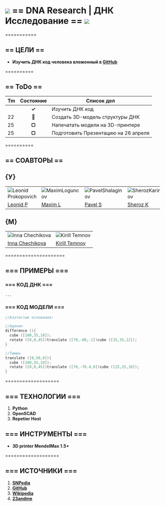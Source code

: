 # ![](https://avatars3.githubusercontent.com/u/4658189?s=30) == DNA Research | ДНК Исследование == ![](https://avatars3.githubusercontent.com/u/4658189?s=30)
===========

## == ЦЕЛИ ==

* **Изучить ДНК код человека вложенный в [GitHub](https://github.com)**

==========


## == ToDo ==

| Tm  | Состояние    |  Список дел                        |
|:----|:------------:|------------------------------------|
|     |  **✓**       | Изучить ДНК код                    |
| 22  |  **🚩**       | Создать 3D-модель структуры ДНК    |
| 25  |  **▢**       | Напечатать модели на 3D-принтере   |
| 25  |  **▢**       |Подготовить Презентацию на 26 апреля|


==========

## == СОАВТОРЫ ==


## {У}

|    |    |    |    |
|----|----|----|----|
|![Leonid Prokopovich](https://avatars2.githubusercontent.com/u/6639503?s=74)|![MaximLoguncov](https://avatars2.githubusercontent.com/u/3838734?s=74)|![PavelShalaginov](https://avatars0.githubusercontent.com/u/3833771?s=74)|![SherozKarimov](https://avatars0.githubusercontent.com/u/4226210?s=74)  
| [Leonid P](https://github.com/leonidprokopovich) | [Maxim L](https://github.com/MaximLoguncov) | [Pavel S](https://github.com/PavelShalaginov)|  [Sheroz K](https://github.com/SherozKarimov)  


## {M}

|    |    | 
|----|----|
|![Inna Chechikova](https://pbs.twimg.com/profile_images/2351222123/4hkg9tbwsz8zzztcrqkf_bigger.jpeg)|![Kirill Temnov](https://avatars1.githubusercontent.com/u/147170?s=74)
|[Inna Chechikova](https://twitter.com/Unsa2003)|[Kirill Temnov](https://github.com/KirillTemnov)

=====================

## === ПРИМЕРЫ ===

### === КОД ДНК ===

```
...
```

### === КОД МОДЕЛИ ===

```c
//Азотистые основания:

//Аденин
difference (){
  cube ([100,35,10]);
  rotate ([0,0,45])translate ([70,-80,-1])cube ([35,35,12]);
}

//Тимин
translate ([0,50,0]){
  cube ([100,35,10]);
  rotate ([0,0,45])translate ([70,-70.4,0])cube ([25,25,10]);
}


```



===================


## === ТЕХНОЛОГИИ ===

 1. **Python**
 2. **OpenSCAD**
 3. **Repetier Host**

## === ИНСТРУМЕНТЫ === 
 
* **3D printer MendelMax 1.5+**


===================


## === ИСТОЧНИКИ ===

 1. **[SNPedia](www.snpedia.com)**
 1. **[GitHub](https://github.com)**
 1. **[Wikipedia](http://ru.wikipedia.org/wiki/%D0%94%D0%B5%D0%B7%D0%BE%D0%BA%D1%81%D0%B8%D1%80%D0%B8%D0%B1%D0%BE%D0%BD%D1%83%D0%BA%D0%BB%D0%B5%D0%B8%D0%BD%D0%BE%D0%B2%D0%B0%D1%8F_%D0%BA%D0%B8%D1%81%D0%BB%D0%BE%D1%82%D0%B0)**
 1. **[23andme](www.23andme.com)**

